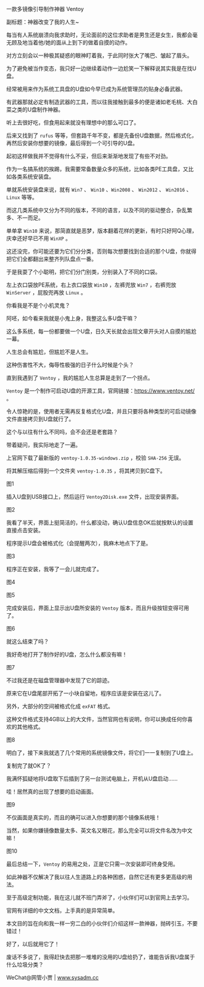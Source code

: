 一款多镜像引导制作神器 Ventoy

副标题：神器改变了我的人生~



每当有人系统崩溃向我求助时，无论面前的这位求助者是男生还是女生，我都会毫无顾及地当着他/她的面从上到下的做着自摸的动作。

对方立刻会以一种极其疑惑的眼神盯着我，于此同时张大了嘴巴、皱起了眉头。

为了避免被当作变态，我只好一边继续着动作一边尬笑一下解释说其实我是在找U盘。



经常被用来作为系统工具盘的U盘如今早已成为系统管理员的贴身必备武器。

有武器那就必定有制造武器的工具，而以往我接触到最多的便是诸如老毛桃、大白菜之类的U盘制作神器。

听上去很好吃，但食用起来就没有理想中的那么可口了。

后来又找到了 `rufus` 等等，但套路千年不变，都是先备份U盘数据，然后格式化，再然后安装你想要的镜像，最后得到一个可引导的U盘。



起初这样做我并不觉得有什么不妥，但后来渐渐地发现了有些不对劲。

作为一名搞系统的挨踢，我需要常备数量众多的系统，比如各类PE工具盘，又比如各类系统安装盘。

单就系统安装盘来说，就有 `Win7` 、 `Win10` 、`Win2008` 、 `Win2012` 、 `Win2016` 、 `Linux` 等等。

而这几类系统中又分为不同的版本，不同的语言，以及不同的驱动整合，杂乱繁多、不一而足。

单单拿 `Win10` 来说，那简直就是恶梦，版本翻着花样的更新，有时只好阿Q心理，庆幸还好早已不用 `WinXP` 。



这还没完，你可能还要为它们分分类，否则每次想要找到合适的那个U盘，你就得把它们全都翻出来整齐列队盘点一番。

于是我耍了个小聪明，把它们分门别类，分别装入了不同的口袋。

左上衣口袋放PE系统，右上衣口袋放 `Win10` ，左裤兜放 `Win7` ，右裤兜放 `WinServer` ，屁股兜再放 `Linux` 。

你看我是不是个小机灵鬼？

阿呸，如今看来我就是小鬼上身，我整这么多U盘干嘛？

这么多系统，每一份都要做一个U盘，日久天长就会出现文章开头对人自摸的尴尬一幕。



人生总会有尴尬，但尴尬不是人生。

这种伤害性不大，侮辱性极强的日子什么时候是个头？

直到我遇到了 `Ventoy` ，我的尴尬人生总算是走到了一个拐点。

`Ventoy` 是一个制作可启动U盘的开源工具，官网链接：https://www.ventoy.net/ 。

令人惊艳的是，使用者无需再反复格式化U盘，并且只要将各种类型的可启动镜像文件直接拷贝到U盘就行了。

这个与以往有什么不同吗，会不会还是老套路？

带着疑问，我实际地走了一遍。



上官网下载了最新版的 `ventoy-1.0.35-windows.zip` ，校验 `SHA-256` 无误。

将其解压缩后得到一个文件夹 `ventoy-1.0.35` ，将其拷贝到C盘下。

图1



插入U盘到USB接口上，然后运行 `Ventoy2Disk.exe` 文件，出现安装界面。

图2



我看了半天，界面上挺简洁的，什么都没动，确认U盘信息OK后就按默认的设置直接点击安装。

程序提示U盘会被格式化（会提醒两次），我麻木地点下了是。

图3



程序正在安装，我等了一会儿就完成了。

图4

图5



完成安装后，界面上显示出U盘所安装的 `Ventoy` 版本，而且升级按钮变得可用了。

图6



就这么结束了吗？

我好奇地打开了制作好的U盘，怎么什么都没有嘛！

图7



不过我还是在磁盘管理器中发现了它的踪迹。

原来它在U盘尾部开拓了一小块自留地，程序应该是安装在这儿了。

另外，大部分的空间被格式化成 `exFAT` 格式。

这种文件格式支持4GB以上的大文件，当然官网也有说明，你可以换成任何你喜欢的其他格式。

图8



明白了，接下来我就选了几个常用的系统镜像文件，将它们一一复制到了U盘上。

复制完了就OK了？

我满怀狐疑地将U盘取下后插到了另一台测试电脑上，开机从U盘启动......

哇！居然真的出现了想要的启动画面。

图9



不仅画面是真实的，而且的确可以进入你想要的那个镜像系统哦！

当然，如果你嫌镜像数量太多、英文名又眼花，那么完全可以将文件名改为中文嘛！

图10



最后总结一下，`Ventoy` 的易用之处，正是它只需一次安装即可终身受用。

如此神器不仅解决了我以往人生道路上的各种困惑，自然它还有更多更高级的用法。

至于高级定制功能，我在这儿就不班门弄斧了，小伙伴们可以到官网上去学习。

官网有详细的中文文档，上手真的是异常简单。

本文目的旨在向和我一样一穷二白的小伙伴们介绍这样一款神器，抛砖引玉，不要错过！

好了，以后就用它了！

废话不多说了，我得赶快去把那一堆堆的没用的U盘给扔了，谁能告诉我U盘属于什么垃圾分类？



WeChat@网管小贾 | www.sysadm.cc